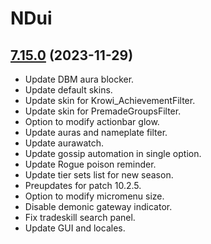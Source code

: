 # NDui

## [7.15.0](https://github.com/siweia/NDui/tree/7.15.0) (2023-11-29)

- Update DBM aura blocker.
- Update default skins.
- Update skin for Krowi_AchievementFilter.
- Update skin for PremadeGroupsFilter.
- Option to modify actionbar glow.
- Update auras and nameplate filter.
- Update aurawatch.
- Update gossip automation in single option.
- Update Rogue poison reminder.
- Update tier sets list for new season.
- Preupdates for patch 10.2.5.
- Option to modify micromenu size.
- Disable demonic gateway indicator.
- Fix tradeskill search panel.
- Update GUI and locales.